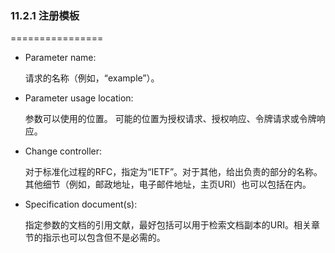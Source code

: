 ### 11.2.1 注册模板
================
- Parameter name:

  请求的名称（例如，“example”）。
- Parameter usage location:

  参数可以使用的位置。 可能的位置为授权请求、授权响应、令牌请求或令牌响应。
- Change controller:

  对于标准化过程的RFC，指定为“IETF”。对于其他，给出负责的部分的名称。其他细节（例如，邮政地址，电子邮件地址，主页URI）也可以包括在内。
- Specification document(s):

  指定参数的文档的引用文献，最好包括可以用于检索文档副本的URI。相关章节的指示也可以包含但不是必需的。